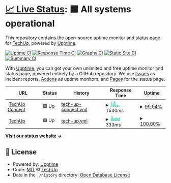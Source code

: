 # [📈 Live Status](https://techupnetwork.github.io/status): <!--live status--> **🟩 All systems operational**

This repository contains the open-source uptime monitor and status page for [TechUp](https://tech-up.org), powered by [Upptime](https://github.com/upptime/upptime).

[![Uptime CI](https://github.com/techupnetwork/status/workflows/Uptime%20CI/badge.svg)](https://github.com/techupnetwork/status/actions?query=workflow%3A%22Uptime+CI%22)
[![Response Time CI](https://github.com/techupnetwork/status/workflows/Response%20Time%20CI/badge.svg)](https://github.com/techupnetwork/status/actions?query=workflow%3A%22Response+Time+CI%22)
[![Graphs CI](https://github.com/techupnetwork/status/workflows/Graphs%20CI/badge.svg)](https://github.com/techupnetwork/status/actions?query=workflow%3A%22Graphs+CI%22)
[![Static Site CI](https://github.com/techupnetwork/status/workflows/Static%20Site%20CI/badge.svg)](https://github.com/techupnetwork/status/actions?query=workflow%3A%22Static+Site+CI%22)
[![Summary CI](https://github.com/techupnetwork/status/workflows/Summary%20CI/badge.svg)](https://github.com/techupnetwork/status/actions?query=workflow%3A%22Summary+CI%22)

With [Upptime](https://upptime.js.org), you can get your own unlimited and free uptime monitor and status page, powered entirely by a GitHub repository. We use [Issues](https://github.com/techupnetwork/status/issues) as incident reports, [Actions](https://github.com/techupnetwork/status/actions) as uptime monitors, and [Pages](https://techupnetwork.github.io/status) for the status page.

<!--start: status pages-->
<!-- This summary is generated by Upptime (https://github.com/upptime/upptime) -->
<!-- Do not edit this manually, your changes will be overwritten -->
<!-- prettier-ignore -->
| URL | Status | History | Response Time | Uptime |
| --- | ------ | ------- | ------------- | ------ |
| <img alt="" src="https://icons.duckduckgo.com/ip3/connect.tech-up.org.ico" height="13"> [TechUp Connect](https://connect.tech-up.org) | 🟩 Up | [tech-up-connect.yml](https://github.com/TechUpNetwork/Status/commits/HEAD/history/tech-up-connect.yml) | <details><summary><img alt="Response time graph" src="./graphs/tech-up-connect/response-time-week.png" height="20"> 1540ms</summary><br><a href="https://status.tech-up.org/history/tech-up-connect"><img alt="Response time 1362" src="https://img.shields.io/endpoint?url=https%3A%2F%2Fraw.githubusercontent.com%2FTechUpNetwork%2FStatus%2FHEAD%2Fapi%2Ftech-up-connect%2Fresponse-time.json"></a><br><a href="https://status.tech-up.org/history/tech-up-connect"><img alt="24-hour response time 712" src="https://img.shields.io/endpoint?url=https%3A%2F%2Fraw.githubusercontent.com%2FTechUpNetwork%2FStatus%2FHEAD%2Fapi%2Ftech-up-connect%2Fresponse-time-day.json"></a><br><a href="https://status.tech-up.org/history/tech-up-connect"><img alt="7-day response time 1540" src="https://img.shields.io/endpoint?url=https%3A%2F%2Fraw.githubusercontent.com%2FTechUpNetwork%2FStatus%2FHEAD%2Fapi%2Ftech-up-connect%2Fresponse-time-week.json"></a><br><a href="https://status.tech-up.org/history/tech-up-connect"><img alt="30-day response time 1031" src="https://img.shields.io/endpoint?url=https%3A%2F%2Fraw.githubusercontent.com%2FTechUpNetwork%2FStatus%2FHEAD%2Fapi%2Ftech-up-connect%2Fresponse-time-month.json"></a><br><a href="https://status.tech-up.org/history/tech-up-connect"><img alt="1-year response time 1362" src="https://img.shields.io/endpoint?url=https%3A%2F%2Fraw.githubusercontent.com%2FTechUpNetwork%2FStatus%2FHEAD%2Fapi%2Ftech-up-connect%2Fresponse-time-year.json"></a></details> | <details><summary><a href="https://status.tech-up.org/history/tech-up-connect">99.94%</a></summary><a href="https://status.tech-up.org/history/tech-up-connect"><img alt="All-time uptime 99.48%" src="https://img.shields.io/endpoint?url=https%3A%2F%2Fraw.githubusercontent.com%2FTechUpNetwork%2FStatus%2FHEAD%2Fapi%2Ftech-up-connect%2Fuptime.json"></a><br><a href="https://status.tech-up.org/history/tech-up-connect"><img alt="24-hour uptime 100.00%" src="https://img.shields.io/endpoint?url=https%3A%2F%2Fraw.githubusercontent.com%2FTechUpNetwork%2FStatus%2FHEAD%2Fapi%2Ftech-up-connect%2Fuptime-day.json"></a><br><a href="https://status.tech-up.org/history/tech-up-connect"><img alt="7-day uptime 99.94%" src="https://img.shields.io/endpoint?url=https%3A%2F%2Fraw.githubusercontent.com%2FTechUpNetwork%2FStatus%2FHEAD%2Fapi%2Ftech-up-connect%2Fuptime-week.json"></a><br><a href="https://status.tech-up.org/history/tech-up-connect"><img alt="30-day uptime 99.69%" src="https://img.shields.io/endpoint?url=https%3A%2F%2Fraw.githubusercontent.com%2FTechUpNetwork%2FStatus%2FHEAD%2Fapi%2Ftech-up-connect%2Fuptime-month.json"></a><br><a href="https://status.tech-up.org/history/tech-up-connect"><img alt="1-year uptime 99.48%" src="https://img.shields.io/endpoint?url=https%3A%2F%2Fraw.githubusercontent.com%2FTechUpNetwork%2FStatus%2FHEAD%2Fapi%2Ftech-up-connect%2Fuptime-year.json"></a></details>
| <img alt="" src="https://icons.duckduckgo.com/ip3/tech-up.org.ico" height="13"> [TechUp](https://tech-up.org) | 🟩 Up | [tech-up.yml](https://github.com/TechUpNetwork/Status/commits/HEAD/history/tech-up.yml) | <details><summary><img alt="Response time graph" src="./graphs/tech-up/response-time-week.png" height="20"> 333ms</summary><br><a href="https://status.tech-up.org/history/tech-up"><img alt="Response time 370" src="https://img.shields.io/endpoint?url=https%3A%2F%2Fraw.githubusercontent.com%2FTechUpNetwork%2FStatus%2FHEAD%2Fapi%2Ftech-up%2Fresponse-time.json"></a><br><a href="https://status.tech-up.org/history/tech-up"><img alt="24-hour response time 412" src="https://img.shields.io/endpoint?url=https%3A%2F%2Fraw.githubusercontent.com%2FTechUpNetwork%2FStatus%2FHEAD%2Fapi%2Ftech-up%2Fresponse-time-day.json"></a><br><a href="https://status.tech-up.org/history/tech-up"><img alt="7-day response time 333" src="https://img.shields.io/endpoint?url=https%3A%2F%2Fraw.githubusercontent.com%2FTechUpNetwork%2FStatus%2FHEAD%2Fapi%2Ftech-up%2Fresponse-time-week.json"></a><br><a href="https://status.tech-up.org/history/tech-up"><img alt="30-day response time 358" src="https://img.shields.io/endpoint?url=https%3A%2F%2Fraw.githubusercontent.com%2FTechUpNetwork%2FStatus%2FHEAD%2Fapi%2Ftech-up%2Fresponse-time-month.json"></a><br><a href="https://status.tech-up.org/history/tech-up"><img alt="1-year response time 370" src="https://img.shields.io/endpoint?url=https%3A%2F%2Fraw.githubusercontent.com%2FTechUpNetwork%2FStatus%2FHEAD%2Fapi%2Ftech-up%2Fresponse-time-year.json"></a></details> | <details><summary><a href="https://status.tech-up.org/history/tech-up">100.00%</a></summary><a href="https://status.tech-up.org/history/tech-up"><img alt="All-time uptime 99.98%" src="https://img.shields.io/endpoint?url=https%3A%2F%2Fraw.githubusercontent.com%2FTechUpNetwork%2FStatus%2FHEAD%2Fapi%2Ftech-up%2Fuptime.json"></a><br><a href="https://status.tech-up.org/history/tech-up"><img alt="24-hour uptime 100.00%" src="https://img.shields.io/endpoint?url=https%3A%2F%2Fraw.githubusercontent.com%2FTechUpNetwork%2FStatus%2FHEAD%2Fapi%2Ftech-up%2Fuptime-day.json"></a><br><a href="https://status.tech-up.org/history/tech-up"><img alt="7-day uptime 100.00%" src="https://img.shields.io/endpoint?url=https%3A%2F%2Fraw.githubusercontent.com%2FTechUpNetwork%2FStatus%2FHEAD%2Fapi%2Ftech-up%2Fuptime-week.json"></a><br><a href="https://status.tech-up.org/history/tech-up"><img alt="30-day uptime 99.98%" src="https://img.shields.io/endpoint?url=https%3A%2F%2Fraw.githubusercontent.com%2FTechUpNetwork%2FStatus%2FHEAD%2Fapi%2Ftech-up%2Fuptime-month.json"></a><br><a href="https://status.tech-up.org/history/tech-up"><img alt="1-year uptime 99.98%" src="https://img.shields.io/endpoint?url=https%3A%2F%2Fraw.githubusercontent.com%2FTechUpNetwork%2FStatus%2FHEAD%2Fapi%2Ftech-up%2Fuptime-year.json"></a></details>

<!--end: status pages-->

[**Visit our status website →**](https://techupnetwork.github.io/status)

## 📄 License

- Powered by: [Upptime](https://github.com/upptime/upptime)
- Code: [MIT](./LICENSE) © [TechUp](https://tech-up.org)
- Data in the `./history` directory: [Open Database License](https://opendatacommons.org/licenses/odbl/1-0/)
